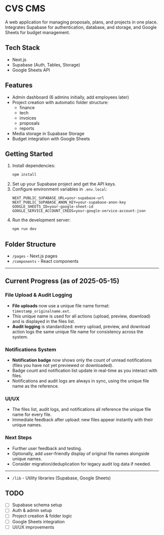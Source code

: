 # CVS CMS

A web application for managing proposals, plans, and projects in one place. Integrates Supabase for authentication, database, and storage, and Google Sheets for budget management.

## Tech Stack
- Next.js
- Supabase (Auth, Tables, Storage)
- Google Sheets API

## Features
- Admin dashboard (6 admins initially, add employees later)
- Project creation with automatic folder structure:
  - finance
  - tech
  - invoices
  - proposals
  - reports
- Media storage in Supabase Storage
- Budget integration with Google Sheets

## Getting Started
1. Install dependencies:
   ```bash
   npm install
   ```
2. Set up your Supabase project and get the API keys.
3. Configure environment variables in `.env.local`:
   ```env
   NEXT_PUBLIC_SUPABASE_URL=your-supabase-url
   NEXT_PUBLIC_SUPABASE_ANON_KEY=your-supabase-anon-key
   GOOGLE_SHEETS_ID=your-google-sheet-id
   GOOGLE_SERVICE_ACCOUNT_CREDS=your-google-service-account-json
   ```
4. Run the development server:
   ```bash
   npm run dev
   ```

## Folder Structure
- `/pages` - Next.js pages
- `/components` - React components

---

## Current Progress (as of 2025-05-15)

### File Upload & Audit Logging
- **File uploads** now use a unique file name format: `timestamp_originalname.ext`.
- This unique name is used for all actions (upload, preview, download) and is displayed in the files list.
- **Audit logging** is standardized: every upload, preview, and download action logs the same unique file name for consistency across the system.

### Notifications System
- **Notification badge** now shows only the count of unread notifications (files you have not yet previewed or downloaded).
- Badge count and notification list update in real-time as you interact with files.
- Notifications and audit logs are always in sync, using the unique file name as the reference.

### UI/UX
- The files list, audit logs, and notifications all reference the unique file name for every file.
- Immediate feedback after upload: new files appear instantly with their unique names.

### Next Steps
- Further user feedback and testing.
- Optionally, add user-friendly display of original file names alongside unique names.
- Consider migration/deduplication for legacy audit log data if needed.

---
- `/lib` - Utility libraries (Supabase, Google Sheets)

## TODO
- [ ] Supabase schema setup
- [ ] Auth & admin setup
- [ ] Project creation & folder logic
- [ ] Google Sheets integration
- [ ] UI/UX improvements
